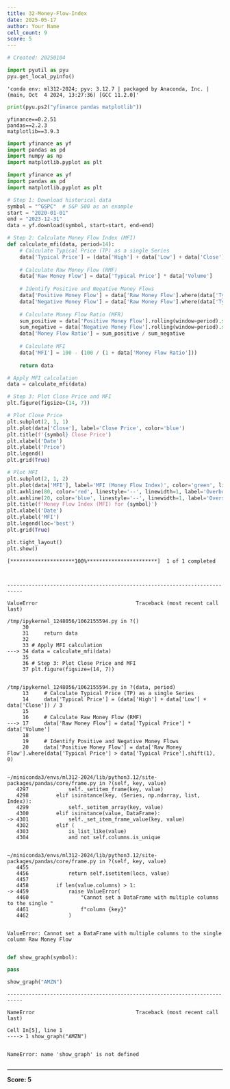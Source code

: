 ```yaml
---
title: 32-Money-Flow-Index
date: 2025-05-17
author: Your Name
cell_count: 9
score: 5
---
```


```python
# Created: 20250104
```


```python
import pyutil as pyu
pyu.get_local_pyinfo()
```




    'conda env: ml312-2024; pyv: 3.12.7 | packaged by Anaconda, Inc. | (main, Oct  4 2024, 13:27:36) [GCC 11.2.0]'




```python
print(pyu.ps2("yfinance pandas matplotlib"))
```

    yfinance==0.2.51
    pandas==2.2.3
    matplotlib==3.9.3
    



```python
import yfinance as yf
import pandas as pd
import numpy as np
import matplotlib.pyplot as plt
```


```python
import yfinance as yf
import pandas as pd
import matplotlib.pyplot as plt

# Step 1: Download historical data
symbol = "^GSPC"  # S&P 500 as an example
start = "2020-01-01"
end = "2023-12-31"
data = yf.download(symbol, start=start, end=end)

# Step 2: Calculate Money Flow Index (MFI)
def calculate_mfi(data, period=14):
    # Calculate Typical Price (TP) as a single Series
    data['Typical Price'] = (data['High'] + data['Low'] + data['Close']) / 3
    
    # Calculate Raw Money Flow (RMF)
    data['Raw Money Flow'] = data['Typical Price'] * data['Volume']
    
    # Identify Positive and Negative Money Flows
    data['Positive Money Flow'] = data['Raw Money Flow'].where(data['Typical Price'] > data['Typical Price'].shift(1), 0)
    data['Negative Money Flow'] = data['Raw Money Flow'].where(data['Typical Price'] < data['Typical Price'].shift(1), 0)
    
    # Calculate Money Flow Ratio (MFR)
    sum_positive = data['Positive Money Flow'].rolling(window=period).sum()
    sum_negative = data['Negative Money Flow'].rolling(window=period).sum()
    data['Money Flow Ratio'] = sum_positive / sum_negative
    
    # Calculate MFI
    data['MFI'] = 100 - (100 / (1 + data['Money Flow Ratio']))
    
    return data

# Apply MFI calculation
data = calculate_mfi(data)

# Step 3: Plot Close Price and MFI
plt.figure(figsize=(14, 7))

# Plot Close Price
plt.subplot(2, 1, 1)
plt.plot(data['Close'], label='Close Price', color='blue')
plt.title(f'{symbol} Close Price')
plt.xlabel('Date')
plt.ylabel('Price')
plt.legend()
plt.grid(True)

# Plot MFI
plt.subplot(2, 1, 2)
plt.plot(data['MFI'], label='MFI (Money Flow Index)', color='green', linewidth=1.5)
plt.axhline(80, color='red', linestyle='--', linewidth=1, label='Overbought (80)')
plt.axhline(20, color='blue', linestyle='--', linewidth=1, label='Oversold (20)')
plt.title(f'Money Flow Index (MFI) for {symbol}')
plt.xlabel('Date')
plt.ylabel('MFI')
plt.legend(loc='best')
plt.grid(True)

plt.tight_layout()
plt.show()
```

    [*********************100%***********************]  1 of 1 completed



    ---------------------------------------------------------------------------

    ValueError                                Traceback (most recent call last)

    /tmp/ipykernel_1248056/1062155594.py in ?()
         30 
         31     return data
         32 
         33 # Apply MFI calculation
    ---> 34 data = calculate_mfi(data)
         35 
         36 # Step 3: Plot Close Price and MFI
         37 plt.figure(figsize=(14, 7))


    /tmp/ipykernel_1248056/1062155594.py in ?(data, period)
         13     # Calculate Typical Price (TP) as a single Series
         14     data['Typical Price'] = (data['High'] + data['Low'] + data['Close']) / 3
         15 
         16     # Calculate Raw Money Flow (RMF)
    ---> 17     data['Raw Money Flow'] = data['Typical Price'] * data['Volume']
         18 
         19     # Identify Positive and Negative Money Flows
         20     data['Positive Money Flow'] = data['Raw Money Flow'].where(data['Typical Price'] > data['Typical Price'].shift(1), 0)


    ~/miniconda3/envs/ml312-2024/lib/python3.12/site-packages/pandas/core/frame.py in ?(self, key, value)
       4297             self._setitem_frame(key, value)
       4298         elif isinstance(key, (Series, np.ndarray, list, Index)):
       4299             self._setitem_array(key, value)
       4300         elif isinstance(value, DataFrame):
    -> 4301             self._set_item_frame_value(key, value)
       4302         elif (
       4303             is_list_like(value)
       4304             and not self.columns.is_unique


    ~/miniconda3/envs/ml312-2024/lib/python3.12/site-packages/pandas/core/frame.py in ?(self, key, value)
       4455 
       4456             return self.isetitem(locs, value)
       4457 
       4458         if len(value.columns) > 1:
    -> 4459             raise ValueError(
       4460                 "Cannot set a DataFrame with multiple columns to the single "
       4461                 f"column {key}"
       4462             )


    ValueError: Cannot set a DataFrame with multiple columns to the single column Raw Money Flow



```python

```


```python
def show_graph(symbol):

pass
```


```python
show_graph("AMZN")
```


    ---------------------------------------------------------------------------

    NameError                                 Traceback (most recent call last)

    Cell In[5], line 1
    ----> 1 show_graph("AMZN")


    NameError: name 'show_graph' is not defined



```python

```


---
**Score: 5**